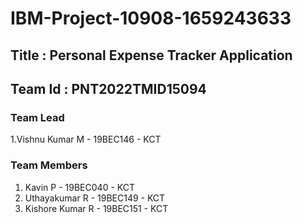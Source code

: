 # IBM-Project-10908-1659243633
## Title : Personal Expense Tracker Application <br/>
## Team Id : PNT2022TMID15094
### Team Lead <br/>
1.Vishnu Kumar M  -  19BEC146  -  KCT
### Team Members
1. Kavin P  -  19BEC040  -  KCT
2. Uthayakumar R  -  19BEC149  -  KCT
3. Kishore Kumar R  -  19BEC151  -  KCT
               
